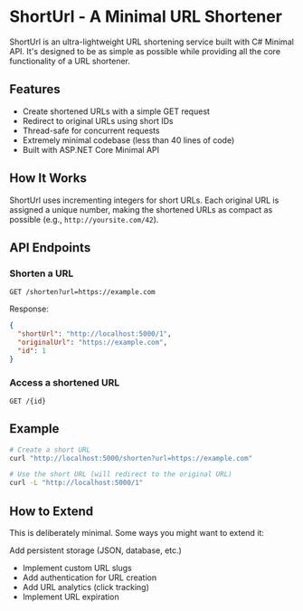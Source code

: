# ShortUrl - A Minimal URL Shortener

ShortUrl is an ultra-lightweight URL shortening service built with C# Minimal API. It's designed to be as simple as possible while providing all the core functionality of a URL shortener.

## Features

- Create shortened URLs with a simple GET request
- Redirect to original URLs using short IDs
- Thread-safe for concurrent requests
- Extremely minimal codebase (less than 40 lines of code)
- Built with ASP.NET Core Minimal API

## How It Works

ShortUrl uses incrementing integers for short URLs. Each original URL is assigned a unique number, making the shortened URLs as compact as possible (e.g., `http://yoursite.com/42`).

## API Endpoints

### Shorten a URL
`GET /shorten?url=https://example.com`

Response:
```json
{
  "shortUrl": "http://localhost:5000/1",
  "originalUrl": "https://example.com",
  "id": 1
}
```

### Access a shortened URL
`GET /{id}`

## Example
```bash
# Create a short URL
curl "http://localhost:5000/shorten?url=https://example.com"

# Use the short URL (will redirect to the original URL)
curl -L "http://localhost:5000/1"
```

## How to Extend
This is deliberately minimal. Some ways you might want to extend it:

Add persistent storage (JSON, database, etc.)
- Implement custom URL slugs
- Add authentication for URL creation
- Add URL analytics (click tracking)
- Implement URL expiration